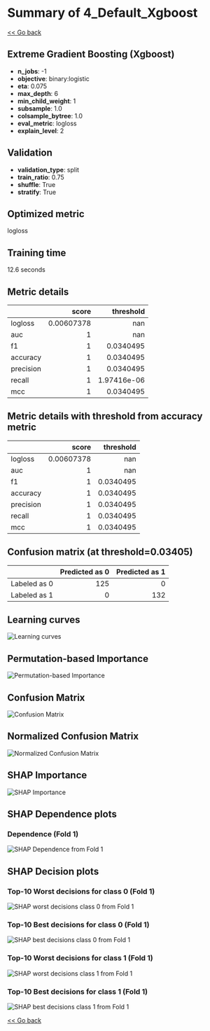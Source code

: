# Summary of 4_Default_Xgboost

[<< Go back](../README.md)


## Extreme Gradient Boosting (Xgboost)
- **n_jobs**: -1
- **objective**: binary:logistic
- **eta**: 0.075
- **max_depth**: 6
- **min_child_weight**: 1
- **subsample**: 1.0
- **colsample_bytree**: 1.0
- **eval_metric**: logloss
- **explain_level**: 2

## Validation
 - **validation_type**: split
 - **train_ratio**: 0.75
 - **shuffle**: True
 - **stratify**: True

## Optimized metric
logloss

## Training time

12.6 seconds

## Metric details
|           |      score |     threshold |
|:----------|-----------:|--------------:|
| logloss   | 0.00607378 | nan           |
| auc       | 1          | nan           |
| f1        | 1          |   0.0340495   |
| accuracy  | 1          |   0.0340495   |
| precision | 1          |   0.0340495   |
| recall    | 1          |   1.97416e-06 |
| mcc       | 1          |   0.0340495   |


## Metric details with threshold from accuracy metric
|           |      score |   threshold |
|:----------|-----------:|------------:|
| logloss   | 0.00607378 | nan         |
| auc       | 1          | nan         |
| f1        | 1          |   0.0340495 |
| accuracy  | 1          |   0.0340495 |
| precision | 1          |   0.0340495 |
| recall    | 1          |   0.0340495 |
| mcc       | 1          |   0.0340495 |


## Confusion matrix (at threshold=0.03405)
|              |   Predicted as 0 |   Predicted as 1 |
|:-------------|-----------------:|-----------------:|
| Labeled as 0 |              125 |                0 |
| Labeled as 1 |                0 |              132 |

## Learning curves
![Learning curves](learning_curves.png)

## Permutation-based Importance
![Permutation-based Importance](permutation_importance.png)
## Confusion Matrix

![Confusion Matrix](confusion_matrix.png)


## Normalized Confusion Matrix

![Normalized Confusion Matrix](confusion_matrix_normalized.png)



## SHAP Importance
![SHAP Importance](shap_importance.png)

## SHAP Dependence plots

### Dependence (Fold 1)
![SHAP Dependence from Fold 1](learner_fold_0_shap_dependence.png)

## SHAP Decision plots

### Top-10 Worst decisions for class 0 (Fold 1)
![SHAP worst decisions class 0 from Fold 1](learner_fold_0_shap_class_0_worst_decisions.png)
### Top-10 Best decisions for class 0 (Fold 1)
![SHAP best decisions class 0 from Fold 1](learner_fold_0_shap_class_0_best_decisions.png)
### Top-10 Worst decisions for class 1 (Fold 1)
![SHAP worst decisions class 1 from Fold 1](learner_fold_0_shap_class_1_worst_decisions.png)
### Top-10 Best decisions for class 1 (Fold 1)
![SHAP best decisions class 1 from Fold 1](learner_fold_0_shap_class_1_best_decisions.png)

[<< Go back](../README.md)
